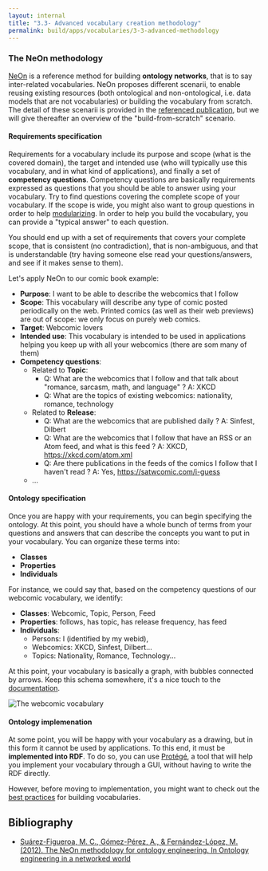 ```yaml
---
layout: internal
title: "3.3- Advanced vocabulary creation methodology"
permalink: build/apps/vocabularies/3-3-advanced-methodology
---
```


### The NeOn methodology

[NeOn](#ref_neon) is a reference method for building __ontology networks__, that is to say inter-related vocabularies. NeOn proposes different scenarii, to enable reusing existing resources (both ontological and non-ontological, i.e. data models that are not vocabularies) or building the vocabulary from scratch. The detail of these scenarii is provided in the [referenced publication](#ref_neon), but we will give thereafter an overview of the "build-from-scratch" scenario.

#### Requirements specification

Requirements for a vocabulary include its purpose and scope (what is the covered domain), the target and intended use (who will typically use this vocabulary, and in what kind of applications), and finally a set of __competency questions__. Competency questions are basically requirements expressed as questions that you should be able to answer using your vocabulary. Try to find questions covering the complete scope of your vocabulary. If the scope is wide, you might also want to group questions in order to help [modularizing](#modularization). In order to help you build the vocabulary, you can provide a "typical answer" to each question.

You should end up with a set of requirements that covers your complete scope, that is consistent (no contradiction), that is non-ambiguous, and that is understandable (try having someone else read your questions/answers, and see if it makes sense to them).

Let's apply NeOn to our comic book example:
- __Purpose__: I want to be able to describe the webcomics that I follow
- __Scope__: This vocabulary will describe any type of comic posted periodically on the web. Printed comics (as well as their web previews) are out of scope: we only focus on purely web comics.
- __Target__: Webcomic lovers
- __Intended use__: This vocabulary is intended to be used in applications helping you keep up with all your webcomics (there are som many of them)
- __Competency questions__:
    - Related to __Topic__:
        - Q: What are the webcomics that I follow and that talk about "romance, sarcasm, math, and language" ? A: XKCD
        - Q: What are the topics of existing webcomics: nationality, romance, technology
    - Related to __Release__:
        - Q: What are the webcomics that are published daily ? A: Sinfest, Dilbert
        - Q: What are the webcomics that I follow that have an RSS or an Atom feed, and what is this feed ? A: XKCD, https://xkcd.com/atom.xml
        - Q: Are there publications in the feeds of the comics I follow that I haven't read ? A: Yes, https://satwcomic.com/i-guess
    - ...

#### Ontology specification

Once you are happy with your requirements, you can begin specifying the ontology. At this point, you should have a whole bunch of terms from your questions and answers that can describe the concepts you want to put in your vocabulary. You can organize these terms into:
- __Classes__
- __Properties__
- __Individuals__

For instance, we could say that, based on the competency questions of our webcomic vocabulary, we identify:
- __Classes__: Webcomic, Topic, Person, Feed
- __Properties__: follows, has topic, has release frequency, has feed
- __Individuals__:
    - Persons: I (identified by my webid),
    - Webcomics: XKCD, Sinfest, Dilbert...
    - Topics: Nationality, Romance, Technology...

At this point, your vocabulary is basically a graph, with bubbles connected by arrows. Keep this schema somewhere, it's a nice touch to the [documentation](#documentation).

![The webcomic vocabulary]({{site.baseurl}}/assets/img/tutorials/vocabularies/webcomic_vocab.svg)

#### Ontology implemenation

At some point, you will be happy with your vocabulary as a drawing, but in this form it cannot be used by applications. To this end, it must be __implemented into RDF__. To do so, you can use [Protégé](https://protege.stanford.edu/), a tool that will help you implement your vocabulary through a GUI, without having to write the RDF directly.

However, before moving to implementation, you might want to check out the [best practices](3-2-building-best-practices) for building vocabularies.

## Bibliography

- <a id="ref_neon"/> <a href="https://pdfs.semanticscholar.org/3d34/d26ddc2024b80c3296a8552e160d973cd9a2.pdf">Suárez-Figueroa, M. C., Gómez-Pérez, A., & Fernández-López, M. (2012). The NeOn methodology for ontology engineering. In Ontology engineering in a networked world</a>
